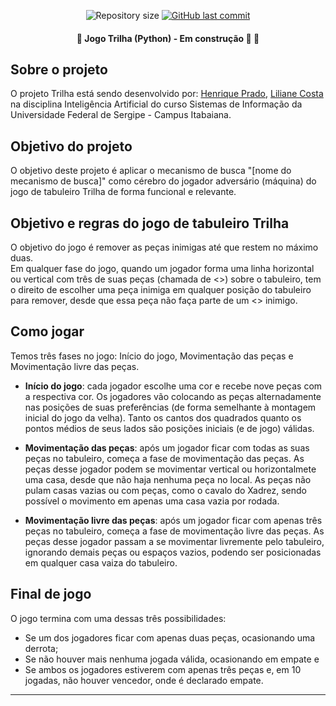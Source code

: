 <p align="center">
  <img alt="Repository size" src="https://img.shields.io/github/repo-size/rickweb3/projeto-ia-trilha">
  <a href="https://github.com/rickweb3/projeto-ia-trilha/commits/master">
    <img alt="GitHub last commit" src="https://img.shields.io/github/last-commit/rickweb3/projeto-ia-trilha">
  </a>
</p>



<h4 align="center"> 
	🚧 Jogo Trilha (Python) - Em construção 🚀 🚧
</h4>



## Sobre o projeto
O projeto Trilha está sendo desenvolvido por: <a href="https://github.com/rickweb3">Henrique Prado</a>, <a href="https://github.com/LilianeCosta767">Liliane Costa</a> na disciplina Inteligência Artificial do curso Sistemas de Informação da Universidade Federal de Sergipe - Campus Itabaiana.<br/>



## Objetivo do projeto
O objetivo deste projeto é aplicar o mecanismo de busca "[nome do mecanismo de busca]" como cérebro do jogador adversário (máquina)
do jogo de tabuleiro Trilha de forma funcional e relevante.<br/>



## Objetivo e regras do jogo de tabuleiro Trilha
O objetivo do jogo é remover as peças inimigas até que restem no máximo duas. <br/>
Em qualquer fase do jogo, quando um jogador forma uma linha horizontal ou vertical com três de suas peças (chamada de <<moinho>>)
sobre o tabuleiro, tem o direito de escolher uma peça inimiga em qualquer posição do tabuleiro para remover, desde que essa peça não
faça parte de um <<moinho>> inimigo.<br/>

	
## Como jogar
Temos três fases no jogo: Início do jogo, Movimentação das peças e Movimentação livre das peças.	

- <b>Início do jogo</b>: cada jogador escolhe uma cor e recebe nove peças com a respectiva cor. Os jogadores vão colocando as peças alternadamente nas posições de suas preferências (de forma semelhante à montagem inicial do jogo da velha). Tanto os cantos dos quadrados quanto os pontos médios de seus lados são posições iniciais (e de jogo) válidas.

- <b>Movimentação das peças</b>: após um jogador ficar com todas as suas peças no tabuleiro, começa a fase de movimentação das peças. As peças desse jogador podem se movimentar vertical ou horizontalmete uma casa, desde que não haja nenhuma peça no local. As peças não pulam casas vazias ou com peças, como o cavalo do Xadrez, sendo possível o movimento em apenas uma casa vazia por rodada.

- <b>Movimentação livre das peças</b>: após um jogador ficar com  apenas três peças no tabuleiro, começa a fase de movimentação livre das peças. As peças desse jogador passam a se movimentar livremente pelo tabuleiro, ignorando demais peças ou espaços vazios, podendo ser posicionadas em qualquer casa vaiza do tabuleiro.<br/>


## Final de jogo
O jogo termina com uma dessas três possibilidades:
- Se um dos jogadores ficar com apenas duas peças, ocasionando uma derrota;
- Se não houver mais nenhuma jogada válida, ocasionando em empate e
- Se ambos os jogadores estiverem com apenas três peças e, em 10 jogadas, não houver vencedor, onde é declarado empate.

---
